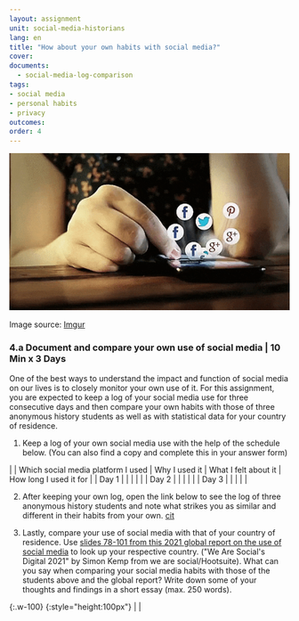 ```yaml
---
layout: assignment
unit: social-media-historians
lang: en
title: "How about your own habits with social media?"
cover:
documents:
  - social-media-log-comparison
tags:
- social media
- personal habits
- privacy
outcomes:
order: 4
---
```


![scrolling](https://raw.githubusercontent.com/C2DH/ranketwo/master/assets/images/social-media/Scrolling.gif)

Image source: [Imgur](https://imgur.com/dqSRAaT)

<!-- more -->
<!-- briefing-student -->

### 4.a Document and compare your own use of social media  | 10 Min x 3 Days
<!-- section-contents -->
One of the best ways to understand the impact and function of social media on our lives is to closely monitor your own use of it. For this assignment, you are expected to keep a log of your social media use for three consecutive days and then compare your own habits with those of three anonymous history students as well as with statistical data for your country of residence.

1. Keep a log of your own social media use with the help of the schedule below. (You can also find a copy and complete this in your answer form)

| | Which social media platform I used | Why I used it | What I felt about it | How long I used it for |
| Day&nbsp;1 | | | | |
| Day&nbsp;2 | | | | |
| Day&nbsp;3 | | | | |

2. After keeping your own log, open the link below to see the log of three anonymous history students and note what strikes you as similar and different in their habits from your own.
[cit](social-media-log-comparison)

3. Lastly, compare your use of social media with that of your country of residence. Use [slides 78-101 from this 2021 global report on the use of social media](https://wearesocial.com/digital-2021) to look up your respective country. ("We Are Social's Digital 2021" by Simon Kemp from we are social/Hootsuite). What can you say when comparing your social media habits with those of the students above and the global report? Write down some of your thoughts and findings in a short essay (max. 250 words).

{:.w-100}
{:style="height:100px"}
| |


<!-- briefing-teacher -->
